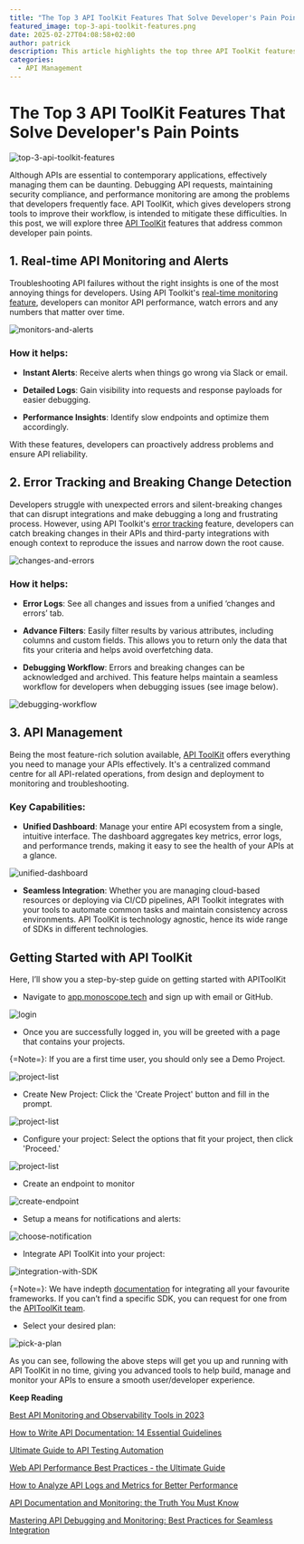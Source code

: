 ```yaml
---
title: "The Top 3 API ToolKit Features That Solve Developer's Pain Points"
featured_image: top-3-api-toolkit-features.png
date: 2025-02-27T04:08:58+02:00
author: patrick
description: This article highlights the top three API ToolKit features that effectively address common developer pain points by simplifying API monitoring, error tracking, and overall performance optimization.
categories:
  - API Management
---
```


# The Top 3 API ToolKit Features That Solve Developer's Pain Points

![top-3-api-toolkit-features](./top-3-api-toolkit-features.png)

Although APIs are essential to contemporary applications, effectively managing them can be daunting. Debugging API requests, maintaining security compliance, and performance monitoring are among the problems that developers frequently face. API ToolKit, which gives developers strong tools to improve their workflow, is intended to mitigate these difficulties. In this post, we will explore three [API ToolKit](https://monoscope.tech/) features that address common developer pain points.


## 1. Real-time API Monitoring and Alerts

Troubleshooting API failures without the right insights is one of the most annoying things for developers. Using API Toolkit's [real-time monitoring feature](https://monoscope.tech/features/api-observability/), developers can monitor API performance, watch errors and any numbers that matter over time.

![monitors-and-alerts](./monitors-and-alerts.png)

### How it helps:

- **Instant Alerts**: Receive alerts when things go wrong via Slack or email.

- **Detailed Logs**: Gain visibility into requests and response payloads for easier debugging.

- **Performance Insights**: Identify slow endpoints and optimize them accordingly.

With these features, developers can proactively address problems and ensure API reliability.

## 2. Error Tracking and Breaking Change Detection

Developers struggle with unexpected errors and silent-breaking changes that can disrupt integrations and make debugging a long and frustrating process. However, using API Toolkit's [error tracking](https://monoscope.tech/features/error-tracking/) feature, developers can catch breaking changes in their APIs and third-party integrations with enough context to reproduce the issues and narrow down the root cause.

![changes-and-errors](./changes-and-errors.png)

### How it helps:

- **Error Logs**: See all changes and issues from a unified ‘changes and errors’ tab. 

- **Advance Filters**: Easily filter results by various attributes, including columns and custom fields. This allows you to return only the data that fits your criteria and helps avoid overfetching data.

- **Debugging Workflow**:  Errors and breaking changes can be acknowledged and archived. This feature helps maintain a seamless workflow for developers when debugging issues (see image below).

![debugging-workflow](./debugging-workflow.png)


## 3. API Management

Being the most feature-rich solution available, [API ToolKit](https://monoscope.tech/) offers everything you need to manage your APIs effectively. It's a centralized command centre for all API-related operations, from design and deployment to monitoring and troubleshooting.

### Key Capabilities:

- **Unified Dashboard**: Manage your entire API ecosystem from a single, intuitive interface. The dashboard aggregates key metrics, error logs, and performance trends, making it easy to see the health of your APIs at a glance.

![unified-dashboard](./unified-dashboard.png)

- **Seamless Integration**: Whether you are managing cloud-based resources or deploying via CI/CD pipelines, API Toolkit integrates with your tools to automate common tasks and maintain consistency across environments. API ToolKit is technology agnostic, hence its wide range of SDKs in different technologies.

## Getting Started with API ToolKit

Here, I’ll show you a step-by-step guide on getting started with APIToolKit

- Navigate to [app.monoscope.tech](https://app.monoscope.tech/) and sign up with email or GitHub. 

![login](./login.png)


- Once you are successfully logged in, you will be greeted with a page that contains your projects. 
  
{=Note=}: If you are a first time user, you should only see a Demo Project.

![project-list](./project-list.png)

- Create New Project: Click the 'Create Project' button and fill in the prompt.

![project-list](./start-a-new-project.png)
 
- Configure your project: Select the options that fit your project, then click 'Proceed.'

![project-list](./configure-the-project.png)
 
- Create an endpoint to monitor

![create-endpoint](./configure-endpoint.png)

- Setup a means for notifications and alerts:

![choose-notification](./choose-notification-method.png)

- Integrate API ToolKit into your project:

![integration-with-SDK](./integrate-express.png)

{=Note=}: We have indepth [documentation](https://monoscope.tech/docs/sdks/) for integrating all your favourite frameworks. If you can’t find a specific SDK, you can request for one from the [APIToolKit team](https://discord.gg/BHQh5JzjPX).

- Select your desired plan:

![pick-a-plan](./pick-a-plan.png)

As you can see, following the above steps will get you up and running with API ToolKit in no time, giving you advanced tools to help build, manage and monitor your APIs to ensure a smooth user/developer experience.

**Keep Reading**

[Best API Monitoring and Observability Tools in 2023](https://monoscope.tech/blog/best-api-monitoring-and-observability-tools/)

[How to Write API Documentation: 14 Essential Guidelines](https://monoscope.tech/blog/how-to-write-api-docs/)

[Ultimate Guide to API Testing Automation](https://monoscope.tech/blog/api-testing-automation/)

[Web API Performance Best Practices - the Ultimate Guide](https://monoscope.tech/blog/web-api-performance/)

[How to Analyze API Logs and Metrics for Better Performance](https://monoscope.tech/blog/api-logs-and-metrics/)

[API Documentation and Monitoring: the Truth You Must Know](https://monoscope.tech/blog/api-documentation-and-observability-the-truth-you-must-know/)

[Mastering API Debugging and Monitoring: Best Practices for Seamless Integration](https://monoscope.tech/blog/mastering-api-debugging/)
